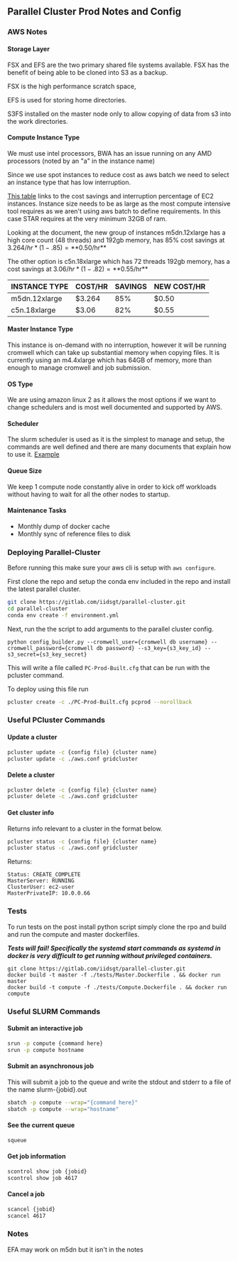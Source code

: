 ## Parallel Cluster Prod Notes and Config

### AWS Notes

#### Storage Layer

FSX and EFS are the two primary shared file systems available. FSX has the benefit of being able to be cloned into S3 as a backup. 

FSX is the high performance scratch space,

EFS is used for storing home directories.

S3FS installed on the master node only to allow copying of data from s3 into the work directories.

#### Compute Instance Type

We must use intel processors, BWA has an issue running on any AMD processors (noted by an "a" in the instance name)

Since we use spot instances to reduce cost as aws batch we need to select an instance type that has low interruption.

[This table](https://aws.amazon.com/ec2/spot/instance-advisor/) links to the cost savings and interruption percentage of EC2 instances. Instance size needs to be as large as the most compute intensive tool requires as we aren't using aws batch to define requirements. In this case STAR requires at the very minimum 32GB of ram. 

Looking at the document, the new group of instances m5dn.12xlarge has a high core count (48 threads) and 192gb memory, has 85% cost savings at $3.264/hr * (1 - .85) = **$0.50/hr**

The other option is c5n.18xlarge which has 72 threads 192gb memory, has a cost savings at $3.06/hr * (1 - .82) = **$0.55/hr**

|  INSTANCE TYPE    |  COST/HR  | SAVINGS  | NEW COST/HR
|---|---|---|---
| m5dn.12xlarge |  $3.264   | 85%  | $0.50
| c5n.18xlarge  |  $3.06    | 82%  | $0.55

#### Master Instance Type

This instance is on-demand with no interruption, however it will be running cromwell which can take up substantial memory when copying files. It is currently using an m4.4xlarge which has 64GB of memory, more than enough to manage cromwell and job submission.

#### OS Type

We are using amazon linux 2 as it allows the most options if we want to change schedulers and is most well documented and supported by AWS.

#### Scheduler

The slurm scheduler is used as it is the simplest to manage and setup, the commands are well defined and there are many documents that explain how to use it. [Example](https://www.brightcomputing.com/blog/bid/174099/slurm-101-basic-slurm-usage-for-linux-clusters)

#### Queue Size

We keep 1 compute node constantly alive in order to kick off workloads without having to wait for all the other nodes to startup.

#### Maintenance Tasks

- Monthly dump of docker cache
- Monthly sync of reference files to disk


### Deploying Parallel-Cluster

Before running this make sure your aws cli is setup with ```aws configure```.

First clone the repo and setup the conda env included in the repo and install the latest parallel cluster.

```bash
git clone https://gitlab.com/iidsgt/parallel-cluster.git
cd parallel-cluster
conda env create -f environment.yml
```

Next, run the the script to add arguments to the parallel cluster config.

```
python config_builder.py --cromwell_user={cromwell db username} --cromwell_password={cromwell db password} --s3_key={s3_key_id} --s3_secret={s3_key_secret}
```

This will write a file called ```PC-Prod-Built.cfg``` that can be run with the pcluster command.

To deploy using this file run

```bash
pcluster create -c ./PC-Prod-Built.cfg pcprod --norollback
```

### Useful PCluster Commands

#### Update a cluster

```bash
pcluster update -c {config file} {cluster name}
pcluster update -c ./aws.conf gridcluster
```

#### Delete a cluster

```bash
pcluster delete -c {config file} {cluster name}
pcluster delete -c ./aws.conf gridcluster
```

#### Get cluster info

Returns info relevant to a cluster in the format below.


```bash
pcluster status -c {config file} {cluster name}
pcluster status -c ./aws.conf gridcluster
```
Returns:
```
Status: CREATE_COMPLETE
MasterServer: RUNNING
ClusterUser: ec2-user
MasterPrivateIP: 10.0.0.66
```

### Tests

To run tests on the post install python script simply clone the rpo and build and run the compute and master dockerfiles.

***Tests will fail! Specifically the systemd start commands as systemd in docker is very difficult to get running without privileged containers.***

```
git clone https://gitlab.com/iidsgt/parallel-cluster.git
docker build -t master -f ./tests/Master.Dockerfile . && docker run master
docker build -t compute -f ./tests/Compute.Dockerfile . && docker run compute
```

### Useful SLURM Commands

#### Submit an interactive job

```bash
srun -p compute {command here}
srun -p compute hostname
```

#### Submit an asynchronous job

This will submit a job to the queue and write the stdout and stderr to a file of the name slurm-{jobid}.out

```bash
sbatch -p compute --wrap="{command here}"
sbatch -p compute --wrap="hostname"
```

#### See the current queue

```bash
squeue
```

#### Get job information

```bash
scontrol show job {jobid}
scontrol show job 4617
```

#### Cancel a job

```bash
scancel {jobid}
scancel 4617
```

### Notes

EFA may work on m5dn but it isn't in the notes